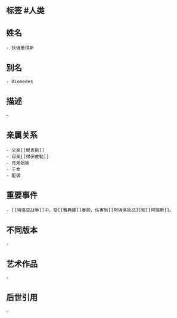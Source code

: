 ## 标签  #人类
## 姓名
	- 狄俄墨得斯
## 别名
	- Diomedes
## 描述
	-
## 亲属关系
	- 父亲[[堤丢斯]]
	- 母亲[[得伊皮勒]]
	- 兄弟姐妹
	- 子女
	- 配偶
## 重要事件
	- [[特洛亚战争]]中，受[[雅典娜]]眷顾，伤害到[[阿佛洛狄忒]]和[[阿瑞斯]]。
## 不同版本
	-
## 艺术作品
	-
## 后世引用
	-
